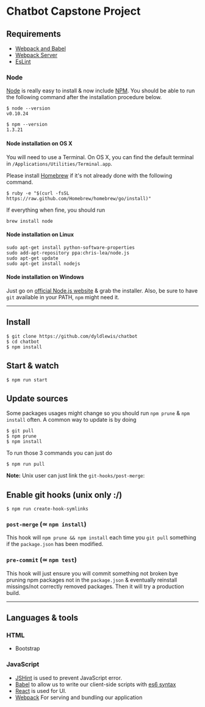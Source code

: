 # Chatbot Capstone Project

## Requirements


- [Webpack and Babel](https://www.learnhowtoprogram.com/react/react-fundamentals/building-an-environment)
- [Webpack Server](https://www.learnhowtoprogram.com/react/react-fundamentals/building-an-environment-development-server-hot-module-replacement)
- [EsLint](https://www.learnhowtoprogram.com/react/react-fundamentals/building-an-environment-linting)


### Node

[Node](http://nodejs.org/) is really easy to install & now include [NPM](https://npmjs.org/).
You should be able to run the following command after the installation procedure
below.

    $ node --version
    v0.10.24

    $ npm --version
    1.3.21

#### Node installation on OS X

You will need to use a Terminal. On OS X, you can find the default terminal in
`/Applications/Utilities/Terminal.app`.

Please install [Homebrew](http://brew.sh/) if it's not already done with the following command.

    $ ruby -e "$(curl -fsSL https://raw.github.com/Homebrew/homebrew/go/install)"

If everything when fine, you should run

    brew install node

#### Node installation on Linux

    sudo apt-get install python-software-properties
    sudo add-apt-repository ppa:chris-lea/node.js
    sudo apt-get update
    sudo apt-get install nodejs

#### Node installation on Windows

Just go on [official Node.js website](http://nodejs.org/) & grab the installer.
Also, be sure to have `git` available in your PATH, `npm` might need it.

---

## Install

    $ git clone https://github.com/dyldlewis/chatbot
    $ cd chatbot
    $ npm install


## Start & watch

    $ npm run start


## Update sources

Some packages usages might change so you should run `npm prune` & `npm install` often.
A common way to update is by doing

    $ git pull
    $ npm prune
    $ npm install

To run those 3 commands you can just do

    $ npm run pull

**Note:** Unix user can just link the `git-hooks/post-merge`:

## Enable git hooks (unix only :/)

    $ npm run create-hook-symlinks

### `post-merge` (≃ `npm install`)

This hook will `npm prune && npm install` each time you `git pull` something if the `package.json` has been modified.

### `pre-commit` (≃ `npm test`)

This hook will just ensure you will commit something not broken bye pruning npm packages not in the `package.json` & eventually reinstall missings/not correctly removed packages.
Then it will try a production build.

---

## Languages & tools

### HTML

- Bootstrap

### JavaScript

- [JSHint](http://www.jshint.com/docs/) is used to prevent JavaScript error.
- [Babel](https://babeljs.io/) to allow us to write our client-side scripts with [es6 syntax](http://es6.github.io/)
- [React](http://facebook.github.io/react) is used for UI.
- [Webpack](https://webpack.github.io/) For serving and bundling our application
